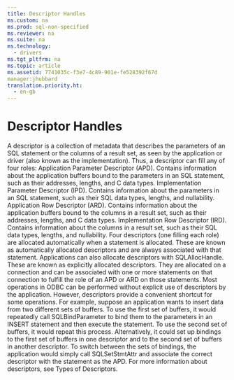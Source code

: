 ```yaml
---
title: Descriptor Handles
ms.custom: na
ms.prod: sql-non-specified
ms.reviewer: na
ms.suite: na
ms.technology: 
  - drivers
ms.tgt_pltfrm: na
ms.topic: article
ms.assetid: 7741035c-f3e7-4c89-901e-fe528392f67d
manager:jhubbard
translation.priority.ht: 
  - en-gb
---
```

# Descriptor Handles
<?xml version="1.0" encoding="utf-8"?>
<developerConceptualDocument xmlns="http://ddue.schemas.microsoft.com/authoring/2003/5" xmlns:xlink="http://www.w3.org/1999/xlink" xmlns:xsi="http://www.w3.org/2001/XMLSchema-instance" xsi:schemaLocation="http://ddue.schemas.microsoft.com/authoring/2003/5 http://dduestorage.blob.core.windows.net/ddueschema/developer.xsd">
  <introduction>
    <para>A <legacyItalic>descriptor</legacyItalic> is a collection of metadata that describes the parameters of an SQL statement or the columns of a result set, as seen by the application or driver (also known as the <legacyItalic>implementation</legacyItalic>). Thus, a descriptor can fill any of four roles:  </para>
    <list class="bullet">
      <listItem>
        <para>             <legacyBold>Application Parameter Descriptor (APD).</legacyBold> Contains information about the application buffers bound to the parameters in an SQL statement, such as their addresses, lengths, and C data types.</para>
      </listItem>
      <listItem>
        <para>             <legacyBold>Implementation Parameter Descriptor (IPD).</legacyBold> Contains information about the parameters in an SQL statement, such as their SQL data types, lengths, and nullability.</para>
      </listItem>
      <listItem>
        <para>             <legacyBold>Application Row Descriptor (ARD).</legacyBold> Contains information about the application buffers bound to the columns in a result set, such as their addresses, lengths, and C data types.</para>
      </listItem>
      <listItem>
        <para>             <legacyBold>Implementation Row Descriptor (IRD).</legacyBold> Contains information about the columns in a result set, such as their SQL data types, lengths, and nullability.</para>
      </listItem>
    </list>
    <para>Four descriptors (one filling each role) are allocated automatically when a statement is allocated. These are known as <legacyItalic>automatically allocated descriptors</legacyItalic> and are always associated with that statement. Applications can also allocate descriptors with <legacyBold>SQLAllocHandle</legacyBold>. These are known as <legacyItalic>explicitly allocated descriptors</legacyItalic>. They are allocated on a connection and can be associated with one or more statements on that connection to fulfill the role of an APD or ARD on those statements.</para>
    <para>Most operations in ODBC can be performed without explicit use of descriptors by the application. However, descriptors provide a convenient shortcut for some operations. For example, suppose an application wants to insert data from two different sets of buffers. To use the first set of buffers, it would repeatedly call <legacyBold>SQLBindParameter</legacyBold> to bind them to the parameters in an <legacyBold>INSERT</legacyBold> statement and then execute the statement. To use the second set of buffers, it would repeat this process. Alternatively, it could set up bindings to the first set of buffers in one descriptor and to the second set of buffers in another descriptor. To switch between the sets of bindings, the application would simply call <legacyBold>SQLSetStmtAttr</legacyBold> and associate the correct descriptor with the statement as the APD.</para>
    <para>For more information about descriptors, see <legacyLink xlink:href="ec20e446-e540-41ad-8559-d9c0a5b8358f">Types of Descriptors</legacyLink>.</para>
  </introduction>
  <relatedTopics />
</developerConceptualDocument>